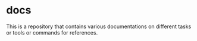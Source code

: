 # docs
This is a repository that contains various documentations on different tasks or tools or commands for references.
